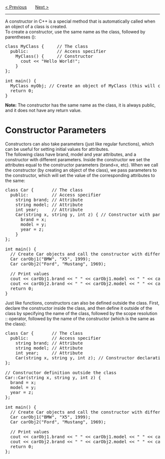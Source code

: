 <a href="/Classes/Objects.md">&lt; Previous</a>
&nbsp;&nbsp;&nbsp;&nbsp;&nbsp;
<a href="/Classes/Constructors.md">Next &gt;</a>
<hr>
A constructor in C++ is a special method that is automatically called when an object of a class is created.
<br>
To create a constructor, use the same name as the class, followed by parentheses ():
<pre>
class MyClass {     // The class
  public:           // Access specifier
    MyClass() {     // Constructor
      cout &lt;&lt; "Hello World!";
    }
};<br>
int main() {
  MyClass myObj; // Create an object of MyClass (this will call the constructor)
  return 0;
}
</pre>
<b>Note:</b> The constructor has the same name as the class, it is always public, and it does not have any return value.
<h1>Constructor Parameters</h1>
Constructors can also take parameters (just like regular functions), which can be useful for setting initial values for attributes.
<br>
The following class have brand, model and year attributes, and a constructor with different parameters. Inside the constructor we set the attributes equal to the constructor parameters (brand=x, etc). When we call the constructor (by creating an object of the class), we pass parameters to the constructor, which will set the value of the corresponding attributes to the same:
<pre>
class Car {       // The class
  public:         // Access specifier
    string brand; // Attribute
    string model; // Attribute
    int year;     // Attribute
    Car(string x, string y, int z) { // Constructor with parameters
      brand = x;
      model = y;
      year = z;
    }
};<br>
int main() {
  // Create Car objects and call the constructor with different values
  Car carObj1("BMW", "X5", 1999);
  Car carObj2("Ford", "Mustang", 1969);<br>
  // Print values
  cout &lt;&lt; carObj1.brand &lt;&lt; " " &lt;&lt; carObj1.model &lt;&lt; " " &lt;&lt; carObj1.year &lt;&lt; "\n";
  cout &lt;&lt; carObj2.brand &lt;&lt; " " &lt;&lt; carObj2.model &lt;&lt; " " &lt;&lt; carObj2.year &lt;&lt; "\n";
  return 0;
}
</pre>
Just like functions, constructors can also be defined outside the class. First, declare the constructor inside the class, and then define it outside of the class by specifying the name of the class, followed by the scope resolution :: operator, followed by the name of the constructor (which is the same as the class):
<pre>
class Car {       // The class
  public:         // Access specifier
    string brand; // Attribute
    string model; // Attribute
    int year;     // Attribute
    Car(string x, string y, int z); // Constructor declaration
};<br>
// Constructor definition outside the class
Car::Car(string x, string y, int z) {
  brand = x;
  model = y;
  year = z;
};<br>
int main() {
  // Create Car objects and call the constructor with different values
  Car carObj1("BMW", "X5", 1999);
  Car carObj2("Ford", "Mustang", 1969);<br>
  // Print values
  cout << carObj1.brand << " " << carObj1.model << " " << carObj1.year << "\n";
  cout << carObj2.brand << " " << carObj2.model << " " << carObj2.year << "\n";
  return 0;
};
</pre>
